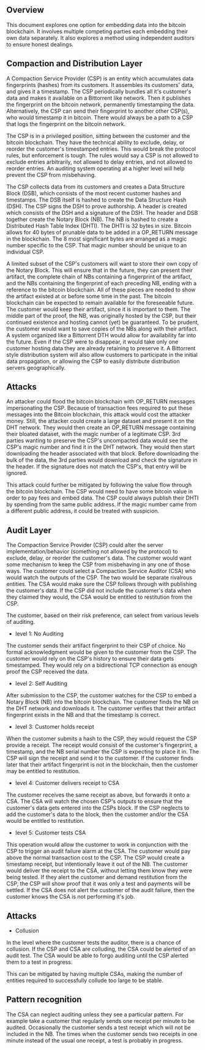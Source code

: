 Overview
----------------------------------------------

This document explores one option for embedding data into the bitcoin blockchain.  It involves multiple competing parties each embedding their own data separately.  It also explores a method using independent auditors to ensure honest dealings.




Compaction and Distribution Layer
-----------

A Compaction Service Provider (CSP) is an entity which accumulates data fingerprints (hashes) from its customers.  It assembles its customers' data, and gives it a timestamp.  The CSP periodically bundles all it's customer's data and makes it available on a Bittorrent like network.  Then it publishes the fingerprint on the bitcoin network, permanently timestamping the data. Alternatively, the CSP can send their fingerprint to another other CSP(s), who would timestamp it in bitcoin.  There would always be a path to a CSP that logs the fingerprint on the bitcoin network.

The CSP is in a privileged position, sitting between the customer and the bitcoin blockchain.  They have the technical ability to exclude, delay, or reorder the customer's timestamped entries. This would break the protocol rules, but enforcement is tough.  The rules would say a CSP is not allowed to exclude entries arbitrarily, not allowed to delay entries, and not allowed to reorder entries.  An auditing system operating at a higher level will help prevent the CSP from misbehaving.  

The CSP collects data from its customers and creates a Data Structure Block (DSB), which consists of the most recent customer hashes and timestamps.  The DSB itself is hashed to create the Data Structure Hash (DSH).  The CSP signs the DSH to prove authorship.  A header is created which consists of the DSH and a signature of the DSH.  The header and DSB together create the Notary Block (NB).  The NB is hashed to create a Distributed Hash Table Index (DHTI).  The DHTI is 32 bytes in size.  Bitcoin allows for 40 bytes of prunable data to be added in a OP_RETURN message in the blockchain.  The 8 most significant bytes are arranged as a magic number specific to the CSP.  That magic number should be unique to an individual CSP.

A limited subset of the CSP's customers will want to store their own copy of the Notary Block.  This will ensure that in the future, they can present their artifact, the complete chain of NBs containing a fingerprint of the artifact, and the NBs containing the fingerprint of each preceding NB, ending with a reference to the bitcoin blockchain.  All of these pieces are needed to show the artifact existed at or before some time in the past.  The bitcoin blockchain can be expected to remain available for the foreseeable future.  The customer would keep their artifact, since it is important to them.  The middle part of the proof, the NB, was originally hosted by the CSP, but their continued existence and hosting cannot (yet) be guaranteed.  To be prudent, the customer would want to save copies of the NBs along with their artifact.  A system organized like a Bittorrent DTH would allow for availability far into the future.  Even if the CSP were to disappear, it would take only one customer hosting data they are already retaining to preserve it.  A Bittorrent style distribution system will also allow customers to participate in the initial data propagation, or allowing the CSP to easily distribute distribution servers geographically.

Attacks
-----------

An attacker could flood the bitcoin blockchain with OP_RETURN messages impersonating the CSP.  Because of transaction fees required to put these messages into the Bitcoin blockchain, this attack would cost the attacker money.  Still, the attacker could create a large dataset and present it on the DHT network.  They would then create an OP_RETURN message containing their bloated dataset, with the magic number of a legitimate CSP.  3rd parties wanting to preserve the CSP's uncompacted data would see the CSP's magic number and find it in the DHT network.  They would then start downloading the header associated with that block.  Before downloading the bulk of the data, the 3rd parties would download and check the signature in the header.  If the signature does not match the CSP's, that entry will be ignored.

This attack could further be mitigated by following the value flow through the bitcoin blockchain.  The CSP would need to have some bitcoin value in order to pay fees and embed data.  The CSP could always publish their DHTI by spending from the same public address.  If the magic number came from a different public address, it could be treated with suspicion.

Audit Layer
--------------

The Compaction Service Provider (CSP) could alter the server implementation/behavior (something not allowed by the protocol) to exclude, delay, or reorder the customer's data.  The customer would want some mechanism to keep the CSP from misbehaving in any one of those ways.  The customer could select a Compaction Service Auditor (CSA) who would watch the outputs of the CSP.  The two would be separate rivalrous entities.  The CSA would make sure the CSP follows through with publishing the customer's data.  If the CSP did not include the customer's data when they claimed they would, the CSA would be entitled to restitution from the CSP.

The customer, based on their risk preference, can select from various levels of auditing.

* level 1: No Auditing

The customer sends their artifact fingerprint to their CSP of choice. No formal acknowledgment would be given to the customer from the CSP.  The customer would rely on the CSP's history to ensure their data gets timestamped.  They would rely on a bidirectional TCP connection as enough proof the CSP received the data.

* level 2: Self Auditing

After submission to the CSP, the customer watches for the CSP to embed a Notary Block (NB) into the bitcoin blockchain.  The customer finds the NB on the DHT network and downloads it.  The customer verifies that their artifact fingerprint exists in the NB and that the timestamp is correct.

* level 3: Customer holds receipt

When the customer submits a hash to the CSP, they would request the CSP provide a receipt.  The receipt would consist of the customer's fingerprint, a timestamp, and the NB serial number the CSP is expecting to place it in.  The CSP will sign the receipt and send it to the customer.  If the customer finds later that their artifact fingerprint is not in the blockchain, then the customer may be entitled to restitution.  

* level 4: Customer delivers receipt to CSA

The customer receives the same receipt as above, but forwards it onto a CSA.  The CSA will watch the chosen CSP's outputs to ensure that the customer's data gets entered into the CSPs block.  If the CSP neglects to add the customer's data to the block, then the customer and/or the CSA would be entitled to restitution.

* level 5: Customer tests CSA

This operation would allow the customer to work in conjunction with the CSP to trigger an audit failure alarm at the CSA.  The customer would pay above the normal transaction cost to the CSP.  The CSP would create a timestamp receipt, but intentionally leave it out of the NB.  The customer would deliver the receipt to the CSA, without letting them know they were being tested.  If they alert the customer and demand restitution from the CSP, the CSP will show proof that it was only a test and payments will be settled.  If the CSA does not alert the customer of the audit failure, then the customer knows the CSA is not performing it's job.

Attacks
-----------

* Collusion

In the level where the customer tests the auditor, there is a chance of collusion.  If the CSP and CSA are colluding, the CSA could be alerted of an audit test.  The CSA would be able to forgo auditing until the CSP alerted them to a test in progress.

This can be mitigated by having multiple CSAs, making the number of entities required to successfully collude too large to be stable.

Pattern recognition
-------------------------

The CSA can neglect auditing unless they see a particular pattern.  For example take a customer that regularly sends one receipt per minute to be audited.  Occasionally the customer sends a test receipt which will not be included in the NB.  The times when the customer sends two receipts in one minute instead of the usual one receipt, a test is probably in progress.  

